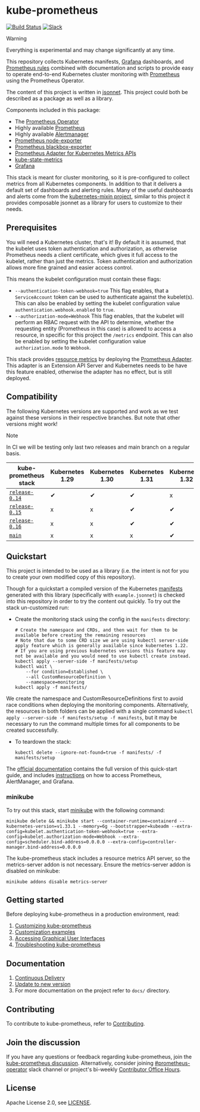 # kube-prometheus

[![Build Status](https://github.com/prometheus-operator/kube-prometheus/workflows/ci/badge.svg)](https://github.com/prometheus-operator/kube-prometheus/actions)
[![Slack](https://img.shields.io/badge/join%20slack-%23prometheus--operator-brightgreen.svg)](http://slack.k8s.io/)

> [!WARNING]
> Everything is experimental and may change significantly at any time.

This repository collects Kubernetes manifests, [Grafana](http://grafana.com/) dashboards, and [Prometheus rules](https://prometheus.io/docs/prometheus/latest/configuration/recording_rules/) combined with documentation and scripts to provide easy to operate end-to-end Kubernetes cluster monitoring with [Prometheus](https://prometheus.io/) using the Prometheus Operator.

The content of this project is written in [jsonnet](http://jsonnet.org/). This project could both be described as a package as well as a library.

Components included in this package:

* The [Prometheus Operator](https://github.com/prometheus-operator/prometheus-operator)
* Highly available [Prometheus](https://prometheus.io/)
* Highly available [Alertmanager](https://github.com/prometheus/alertmanager)
* [Prometheus node-exporter](https://github.com/prometheus/node_exporter)
* [Prometheus blackbox-exporter](https://github.com/prometheus/blackbox_exporter)
* [Prometheus Adapter for Kubernetes Metrics APIs](https://github.com/kubernetes-sigs/prometheus-adapter)
* [kube-state-metrics](https://github.com/kubernetes/kube-state-metrics)
* [Grafana](https://grafana.com/)

This stack is meant for cluster monitoring, so it is pre-configured to collect metrics from all Kubernetes components. In addition to that it delivers a default set of dashboards and alerting rules. Many of the useful dashboards and alerts come from the [kubernetes-mixin project](https://github.com/kubernetes-monitoring/kubernetes-mixin), similar to this project it provides composable jsonnet as a library for users to customize to their needs.

## Prerequisites

You will need a Kubernetes cluster, that's it! By default it is assumed, that the kubelet uses token authentication and authorization, as otherwise Prometheus needs a client certificate, which gives it full access to the kubelet, rather than just the metrics. Token authentication and authorization allows more fine grained and easier access control.

This means the kubelet configuration must contain these flags:

* `--authentication-token-webhook=true` This flag enables, that a `ServiceAccount` token can be used to authenticate against the kubelet(s). This can also be enabled by setting the kubelet configuration value `authentication.webhook.enabled` to `true`.
* `--authorization-mode=Webhook` This flag enables, that the kubelet will perform an RBAC request with the API to determine, whether the requesting entity (Prometheus in this case) is allowed to access a resource, in specific for this project the `/metrics` endpoint. This can also be enabled by setting the kubelet configuration value `authorization.mode` to `Webhook`.

This stack provides [resource metrics](https://github.com/kubernetes/metrics#resource-metrics-api) by deploying
the [Prometheus Adapter](https://github.com/kubernetes-sigs/prometheus-adapter).
This adapter is an Extension API Server and Kubernetes needs to be have this feature enabled, otherwise the adapter has
no effect, but is still deployed.

## Compatibility

The following Kubernetes versions are supported and work as we test against these versions in their respective branches. But note that other versions might work!

> [!NOTE]
> In CI we will be testing only last two releases and main branch on a regular basis.

| kube-prometheus stack                                                                      | Kubernetes 1.29 | Kubernetes 1.30 | Kubernetes 1.31 | Kubernetes 1.32 | Kubernetes 1.33 | Kubernetes 1.34 |
|--------------------------------------------------------------------------------------------|-----------------|-----------------|-----------------|-----------------|-----------------|-----------------|
| [`release-0.14`](https://github.com/prometheus-operator/kube-prometheus/tree/release-0.14) | ✔               | ✔               | ✔               | x               | x               | x               |
| [`release-0.15`](https://github.com/prometheus-operator/kube-prometheus/tree/release-0.15) | x               | x               | ✔               | ✔               | ✔               | x               |
| [`release-0.16`](https://github.com/prometheus-operator/kube-prometheus/tree/release-0.16) | x               | x               | ✔               | ✔               | ✔               | ✔               |
| [`main`](https://github.com/prometheus-operator/kube-prometheus/tree/main)                 | x               | x               | x               | ✔               | ✔               | ✔               |

## Quickstart

This project is intended to be used as a library (i.e. the intent is not for you to create your own modified copy of this repository).

Though for a quickstart a compiled version of the Kubernetes [manifests](manifests) generated with this library (specifically with `example.jsonnet`) is checked into this repository in order to try the content out quickly. To try out the stack un-customized run:

* Create the monitoring stack using the config in the `manifests` directory:

  ```shell
  # Create the namespace and CRDs, and then wait for them to be available before creating the remaining resources
  # Note that due to some CRD size we are using kubectl server-side apply feature which is generally available since kubernetes 1.22.
  # If you are using previous kubernetes versions this feature may not be available and you would need to use kubectl create instead.
  kubectl apply --server-side -f manifests/setup
  kubectl wait \
      --for condition=Established \
      --all CustomResourceDefinition \
      --namespace=monitoring
  kubectl apply -f manifests/
  ```

We create the namespace and CustomResourceDefinitions first to avoid race conditions when deploying the monitoring components.
Alternatively, the resources in both folders can be applied with a single command
`kubectl apply --server-side -f manifests/setup -f manifests`, but it may be necessary to run the command multiple times for all components to
be created successfully.

* To teardown the stack:

  ```shell
  kubectl delete --ignore-not-found=true -f manifests/ -f manifests/setup
  ```

The [official documentation](http://prometheus-operator.dev/docs/getting-started/installation/) contains the full version of this quick-start guide, and includes [instructions](https://prometheus-operator.dev/kube-prometheus/kube/access-ui/) on how to access Prometheus, AlertManager, and Grafana.

### minikube

To try out this stack, start [minikube](https://github.com/kubernetes/minikube) with the following command:

```shell
minikube delete && minikube start --container-runtime=containerd --kubernetes-version=v1.33.1 --memory=6g --bootstrapper=kubeadm --extra-config=kubelet.authentication-token-webhook=true --extra-config=kubelet.authorization-mode=Webhook --extra-config=scheduler.bind-address=0.0.0.0 --extra-config=controller-manager.bind-address=0.0.0.0
```

The kube-prometheus stack includes a resource metrics API server, so the metrics-server addon is not necessary. Ensure the metrics-server addon is disabled on minikube:

```shell
minikube addons disable metrics-server
```

## Getting started

Before deploying kube-prometheus in a production environment, read:

1. [Customizing kube-prometheus](docs/customizing.md)
2. [Customization examples](docs/customizations)
3. [Accessing Graphical User Interfaces](docs/access-ui.md)
4. [Troubleshooting kube-prometheus](docs/troubleshooting.md)

## Documentation

1. [Continuous Delivery](examples/continuous-delivery)
2. [Update to new version](docs/update.md)
3. For more documentation on the project refer to `docs/` directory.

## Contributing

To contribute to kube-prometheus, refer to [Contributing](CONTRIBUTING.md).

## Join the discussion

If you have any questions or feedback regarding kube-prometheus, join the [kube-prometheus discussion](https://github.com/prometheus-operator/kube-prometheus/discussions). Alternatively, consider joining [#prometheus-operator](https://kubernetes.slack.com/archives/CFFDS2Z7F) slack channel or project's bi-weekly [Contributor Office Hours](https://docs.google.com/document/d/1-fjJmzrwRpKmSPHtXN5u6VZnn39M28KqyQGBEJsqUOk/edit#).

## License

Apache License 2.0, see [LICENSE](https://github.com/prometheus-operator/kube-prometheus/blob/main/LICENSE).

